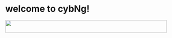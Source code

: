  
 <h1>welcome to cybNg!</h2>
<div align="center"> 
<img src="https://cdn.dribbble.com/users/759099/screenshots/4322310/media/386aafad8ea2c850c4e3c5b0ccb6cf6a.gif" height="40" width="100%">

